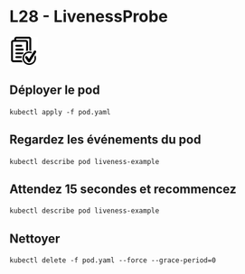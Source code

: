 # L28 - LivenessProbe

![Hands-On Files](../images/checked-files-50px.png)

## Déployer le pod

    kubectl apply -f pod.yaml

## Regardez les événements du pod

    kubectl describe pod liveness-example

## Attendez 15 secondes et recommencez

    kubectl describe pod liveness-example

## Nettoyer

    kubectl delete -f pod.yaml --force --grace-period=0
